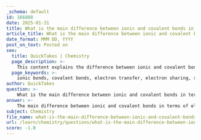 ```yaml
---
_schema: default
id: 166808
date: 2025-01-31
title: What is the main difference between ionic and covalent bonds in terms of electron interaction?
article_title: What is the main difference between ionic and covalent bonds in terms of electron interaction?
date_format: MMM DD, YYYY
post_on_text: Posted on
seo:
  title: QuickTakes | Chemistry
  page_description: >-
    This content explains the difference between ionic and covalent bonds, focusing on electron interaction such as transfer and sharing, and includes examples like sodium chloride and water.
  page_keywords: >-
    ionic bonds, covalent bonds, electron transfer, electron sharing, sodium chloride, water molecule, atoms, electrostatic attraction, charged ions, valence shells
author: QuickTakes
question: >-
    What is the main difference between ionic and covalent bonds in terms of electron interaction?
answer: >-
    The main difference between ionic and covalent bonds in terms of electron interaction lies in how electrons are handled between the atoms involved in the bonding process.\n\n1. **Ionic Bonds**:\n   - Ionic bonds are formed through the **transfer of electrons** from one atom to another. This typically occurs between metals and non-metals. For example, in sodium chloride (NaCl), sodium (Na) donates one electron to chlorine (Cl). As a result, sodium becomes a positively charged ion (Na⁺), while chlorine becomes a negatively charged ion (Cl⁻). The electrostatic attraction between these oppositely charged ions constitutes the ionic bond. This type of bond emphasizes the creation of ions through electron transfer.\n\n2. **Covalent Bonds**:\n   - In contrast, covalent bonds involve the **sharing of electrons** between atoms. This sharing allows each atom to attain a stable electron configuration, often filling their valence shells. For instance, in a water molecule (H₂O), each hydrogen atom shares one electron with the oxygen atom, resulting in two single covalent bonds. Covalent bonding can vary in strength and can be classified into single, double, or triple bonds based on the number of shared electron pairs.\n\nIn summary, the key distinction is that ionic bonds result from the transfer of electrons and the formation of charged ions, while covalent bonds result from the sharing of electrons between atoms. This fundamental difference influences the properties and behaviors of the compounds formed by these types of bonds.
subject: Chemistry
file_name: what-is-the-main-difference-between-ionic-and-covalent-bonds-in-terms-of-electron-interaction.md
url: /learn/chemistry/questions/what-is-the-main-difference-between-ionic-and-covalent-bonds-in-terms-of-electron-interaction
score: -1.0
---
```


&nbsp;